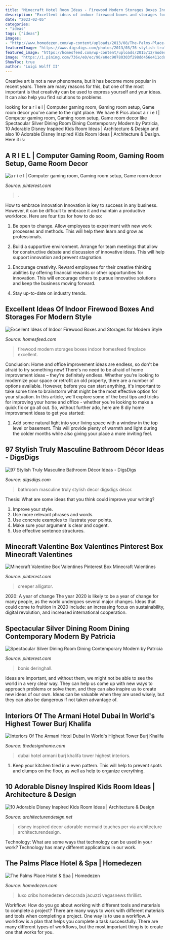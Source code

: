 ```yaml
---
title: "Minecraft Hotel Room Ideas - Firewood Modern Storages Boxes Indoor Homesfeed Fireplace Excellent"
description: "Excellent ideas of indoor firewood boxes and storages for modern style"
date: "2023-02-05"
categories:
- "ideas"
tags: ["ideas"]
images:
- "http://www.homedezen.com/wp-content/uploads/2013/08/The-Palms-Place-Hotel-Spa-23.jpg"
featuredImage: "https://www.digsdigs.com/photos/2013/03/76-stylish-truly-masculine-bathroom-decor-ideas-16.jpg"
featured_image: "https://homesfeed.com/wp-content/uploads/2015/12/modern-firewood-storage-hidden-in-the-back-of-the-fireplace-but-still-a-niche-carved-into-the-white-wall.jpg"
image: "https://i.pinimg.com/736x/e0/ec/90/e0ec90780303f298dd456e411cdd8906.jpg"
ShowToc: true
author: "Luigi Wolff II"
---
```



Creative art is not a new phenomena, but it has become more popular in recent years. There are many reasons for this, but one of the most important is that creativity can be used to express yourself and your ideas. It can also help you find solutions to problems.

	

		
looking for a r i e l | Computer gaming room, Gaming room setup, Game room decor you've came to the right place. We have 8 Pics about a r i e l | Computer gaming room, Gaming room setup, Game room decor like Spectacular Silver Dining Room Dining Contemporary Modern by Patricia, 10 Adorable Disney Inspired Kids Room Ideas | Architecture &amp; Design and also 10 Adorable Disney Inspired Kids Room Ideas | Architecture &amp; Design. Here it is:
		
    
## A R I E L | Computer Gaming Room, Gaming Room Setup, Game Room Decor

<img loading=lazy src="https://i.pinimg.com/736x/e0/ec/90/e0ec90780303f298dd456e411cdd8906.jpg" onerror="this.onerror=null;this.src='https://tse3.mm.bing.net/th?id=OIP.O6QLvBJ5FeN5pHVM3rmGzAHaJ3&amp;pid=15.1';" alt="a r i e l | Computer gaming room, Gaming room setup, Game room decor">

_Source: pinterest.com_

>. 

	

How to embrace innovation
Innovation is key to success in any business. However, it can be difficult to embrace it and maintain a productive workforce. Here are four tips for how to do so:
1) Be open to change. Allow employees to experiment with new work processes and methods. This will help them learn and grow as professionals.

2) Build a supportive environment. Arrange for team meetings that allow for constructive debate and discussion of innovative ideas. This will help support innovation and prevent stagnation.

3) Encourage creativity. Reward employees for their creative thinking abilities by offering financial rewards or other opportunities for innovation. This will encourage others to pursue innovative solutions and keep the business moving forward.

4) Stay up-to-date on industry trends.

    
## Excellent Ideas Of Indoor Firewood Boxes And Storages For Modern Style

<img loading=lazy src="https://homesfeed.com/wp-content/uploads/2015/12/modern-firewood-storage-hidden-in-the-back-of-the-fireplace-but-still-a-niche-carved-into-the-white-wall.jpg" onerror="this.onerror=null;this.src='https://tse3.mm.bing.net/th?id=OIP.xYDrIcEf_VnW7UV5h-pMyQHaLG&amp;pid=15.1';" alt="Excellent Ideas of Indoor Firewood Boxes and Storages for Modern Style">

_Source: homesfeed.com_

>firewood modern storages boxes indoor homesfeed fireplace excellent. 

	

Conclusion: Home and office improvement ideas are endless, so don't be afraid to try something new!
There's no need to be afraid of home improvement ideas – they're definitely endless. Whether you're looking to modernize your space or retrofit an old property, there are a number of options available. However, before you can start anything, it's important to take some time to brainstorm what might be the most effective option for your situation. In this article, we'll explore some of the best tips and tricks for improving your home and office - whether you're looking to make a quick fix or go all out. So, without further ado, here are 8 diy home improvement ideas to get you started: 
1) Add some natural light into your living space with a window in the top level or basement. This will provide plenty of warmth and light during the colder months while also giving your place a more inviting feel.

    
## 97 Stylish Truly Masculine Bathroom Décor Ideas - DigsDigs

<img loading=lazy src="https://www.digsdigs.com/photos/2013/03/76-stylish-truly-masculine-bathroom-decor-ideas-16.jpg" onerror="this.onerror=null;this.src='https://tse2.mm.bing.net/th?id=OIP.ur9wz9bdD1nWqMe47gT4mgHaKW&amp;pid=15.1';" alt="97 Stylish Truly Masculine Bathroom Décor Ideas - DigsDigs">

_Source: digsdigs.com_

>bathroom masculine truly stylish decor digsdigs décor. 

	

Thesis: What are some ideas that you think could improve your writing?
1. Improve your style.
2. Use more relevant phrases and words.
3. Use concrete examples to illustrate your points.
4. Make sure your argument is clear and cogent.
5. Use effective sentence structures.

    
## Minecraft Valentine Box Valentines Pinterest Box Minecraft Valentines

<img loading=lazy src="https://i.pinimg.com/736x/63/4f/08/634f08862bc8bfb69f6b158496400310.jpg" onerror="this.onerror=null;this.src='https://tse4.mm.bing.net/th?id=OIP.mFkuK0EhZbwIcsu8eQCb2QAAAA&amp;pid=15.1';" alt="Minecraft Valentine Box Valentines Pinterest Box Minecraft Valentines">

_Source: pinterest.com_

>creeper alligator. 

	

2020: A year of change
The year 2020 is likely to be a year of change for many people, as the world undergoes several major changes. Ideas that could come to fruition in 2020 include: an increasing focus on sustainability, digital revolution, and increased international cooperation.

    
## Spectacular Silver Dining Room Dining Contemporary Modern By Patricia

<img loading=lazy src="https://i.pinimg.com/736x/84/a6/29/84a629796cbfdeb73189ac9e3754e788.jpg" onerror="this.onerror=null;this.src='https://tse4.mm.bing.net/th?id=OIP.rl1tSIO5qPiGVsHhJLjt_wHaLH&amp;pid=15.1';" alt="Spectacular Silver Dining Room Dining Contemporary Modern by Patricia">

_Source: pinterest.com_

>bonis deringhall. 

	

Ideas are important, and without them, we might not be able to see the world in a very clear way. They can help us come up with new ways to approach problems or solve them, and they can also inspire us to create new ideas of our own. Ideas can be valuable when they are used wisely, but they can also be dangerous if not taken advantage of.

    
## Interiors Of The Armani Hotel Dubai In World&#039;s Highest Tower Burj Khalifa

<img loading=lazy src="http://thedesignhome.com/wp-content/uploads/2010/11/Sunset-city-view-of-Dubai-Armani-hotel.jpg" onerror="this.onerror=null;this.src='https://tse3.mm.bing.net/th?id=OIP.zJJ2_6PtAqFAHDeq641E8gHaLK&amp;pid=15.1';" alt="Interiors Of The Armani Hotel Dubai In World&#039;s Highest Tower Burj Khalifa">

_Source: thedesignhome.com_

>dubai hotel armani burj khalifa tower highest interiors. 

	

1. Keep your kitchen tiled in a even pattern. This will help to prevent spots and clumps on the floor, as well as help to organize everything.

    
## 10 Adorable Disney Inspired Kids Room Ideas | Architecture &amp; Design

<img loading=lazy src="https://cdn.architecturendesign.net/wp-content/uploads/2014/09/188.jpg" onerror="this.onerror=null;this.src='https://tse1.mm.bing.net/th?id=OIP.eSrTrxeEEmd9k9ahspK4vQHaLZ&amp;pid=15.1';" alt="10 Adorable Disney Inspired Kids Room Ideas | Architecture &amp; Design">

_Source: architecturendesign.net_

>disney inspired decor adorable mermaid touches per via architecture architecturendesign. 

	

Technology: What are some ways that technology can be used in your work?
Technology has many different applications in our work.

    
## The Palms Place Hotel &amp; Spa | Homedezen

<img loading=lazy src="http://www.homedezen.com/wp-content/uploads/2013/08/The-Palms-Place-Hotel-Spa-23.jpg" onerror="this.onerror=null;this.src='https://tse4.mm.bing.net/th?id=OIP.3U1rfvmi7fmLE6mTdcRU_wHaEe&amp;pid=15.1';" alt="The Palms Place Hotel &amp; Spa | Homedezen">

_Source: homedezen.com_

>luxo cribs homedezen decorada jacuzzi vegasnews thrillist. 

	

Workflow: How do you go about working with different tools and materials to complete a project?
There are many ways to work with different materials and tools when completing a project. One way is to use a workflow. A workflow is a plan that helps you complete a task successfully. There are many different types of workflows, but the most important thing is to create one that works for you.

